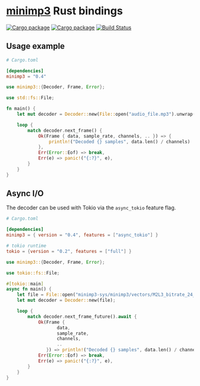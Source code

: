 # [minimp3](//github.com/lieff/minimp3) Rust bindings

[![Cargo package](https://img.shields.io/crates/v/minimp3.svg)](https://crates.io/crates/minimp3)
[![Cargo package](https://img.shields.io/crates/d/minimp3.svg)](https://crates.io/crates/minimp3)
[![Build Status](https://travis-ci.org/germangb/minimp3-rs.svg?branch=master)](https://travis-ci.org/germangb/minimp3-rs)

## Usage example

```toml
# Cargo.toml

[dependencies]
minimp3 = "0.4"
```

```rust
use minimp3::{Decoder, Frame, Error};

use std::fs::File;

fn main() {
    let mut decoder = Decoder::new(File::open("audio_file.mp3").unwrap());

    loop {
        match decoder.next_frame() {
            Ok(Frame { data, sample_rate, channels, .. }) => {
                println!("Decoded {} samples", data.len() / channels)
            },
            Err(Error::Eof) => break,
            Err(e) => panic!("{:?}", e),
        }
    }
}
```

## Async I/O

The decoder can be used with Tokio via the `async_tokio` feature flag.

```toml
# Cargo.toml

[dependencies]
minimp3 = { version = "0.4", features = ["async_tokio"] }

# tokio runtime
tokio = {version = "0.2", features = ["full"] }
```

```rust
use minimp3::{Decoder, Frame, Error};

use tokio::fs::File;

#[tokio::main]
async fn main() {
    let file = File::open("minimp3-sys/minimp3/vectors/M2L3_bitrate_24_all.bit").await.unwrap();
    let mut decoder = Decoder::new(file);

    loop {
        match decoder.next_frame_future().await {
            Ok(Frame {
                   data,
                   sample_rate,
                   channels,
                   ..
               }) => println!("Decoded {} samples", data.len() / channels),
            Err(Error::Eof) => break,
            Err(e) => panic!("{:?}", e),
        }
    }
}
```
